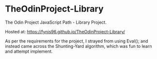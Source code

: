# TheOdinProject-Library
The Odin Project JavaScript Path - Library Project.

Hosted at: https://fynis96.github.io/TheOdinProject-Library/

As per the requirements for the project, I strayed from using Eval(); and instead came across the Shunting-Yard algorithm, which was fun to learn and attempt implement.
